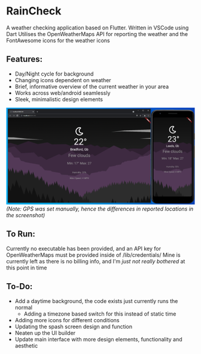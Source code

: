 # RainCheck
A weather checking application based on Flutter. Written in VSCode using Dart
Utilises the OpenWeatherMaps API for reporting the weather and the FontAwesome icons for the weather icons

## Features:
- Day/Night cycle for background
- Changing icons dependent on weather
- Brief, informative overview of the current weather in your area
- Works across web/android seamlessly
- Sleek, minimalistic design elements

![alt_text](https://github.com/Aimireal/FlutterWeather/blob/master/assets/Screenshot/UI.png)
*(Note: GPS was set manually, hence the differences in reported locations in the screenshot)*

## To Run:
Currently no executable has been provided, and an API key for OpenWeatherMaps must be provided inside of /lib/credentials/
Mine is currently left as there is no billing info, and I'm *just not really bothered* at this point in time

## To-Do:
- Add a daytime background, the code exists just currently runs the normal
  - Adding a timezone based switch for this instead of static time
- Adding more icons for different conditions
- Updating the spash screen design and function
- Neaten up the UI builder
- Update main interface with more design elements, functionality and aesthetic
